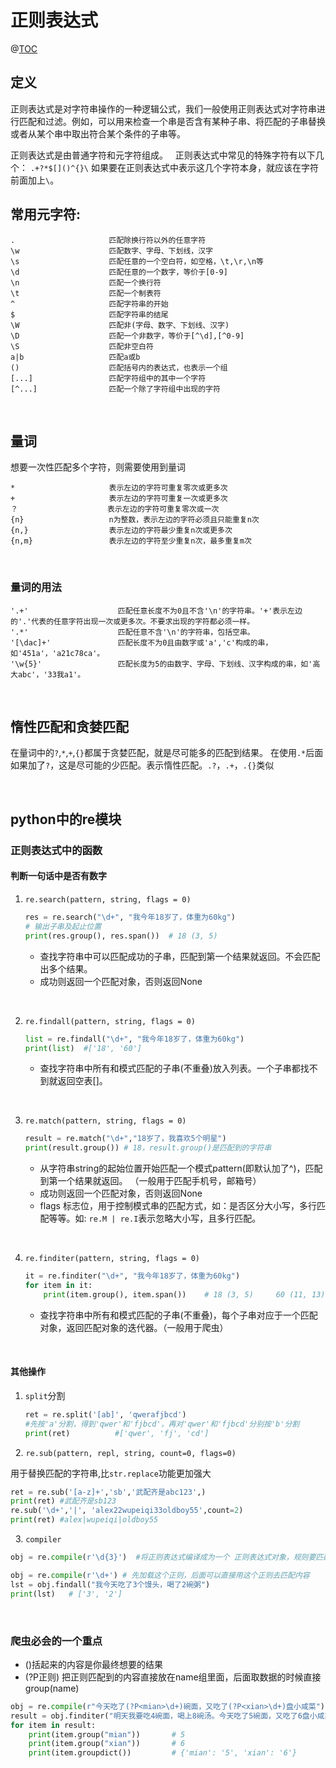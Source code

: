 # 正则表达式

@[TOC](目录)
&nbsp;

## 定义

正则表达式是对字符串操作的一种逻辑公式，我们一般使用正则表达式对字符串进行匹配和过滤。例如，可以用来检查一个串是否含有某种子串、将匹配的子串替换或者从某个串中取出符合某个条件的子串等。

正则表达式是由普通字符和元字符组成。
&nbsp;
正则表达式中常见的特殊字符有以下几个：
`.+?*$[]()^{}\`
如果要在正则表达式中表示这几个字符本身，就应该在字符前面加上`\`。
&nbsp;

## 常用元字符:

    .                     匹配除换行符以外的任意字符
    \w                    匹配数字、字母、下划线，汉字
    \s                    匹配任意的一个空白符，如空格，\t,\r,\n等
    \d                    匹配任意的一个数字，等价于[0-9]
    \n                    匹配一个换行符
    \t                    匹配一个制表符
    ^                     匹配字符串的开始
    $                     匹配字符串的结尾
    \W                    匹配非(字母、数字、下划线、汉字)
    \D                    匹配一个非数字，等价于[^\d],[^0-9]
    \S                    匹配非空白符
    a|b                   匹配a或b
    ()                    匹配括号内的表达式，也表示一个组
    [...]                 匹配字符组中的其中一个字符
    [^...]                匹配一个除了字符组中出现的字符

&nbsp;

## 量词

想要一次性匹配多个字符，则需要使用到量词

```
*                     表示左边的字符可重复零次或更多次
+                     表示左边的字符可重复一次或更多次
？                    表示左边的字符可重复零次或一次
{n}                   n为整数，表示左边的字符必须且只能重复n次
{n,}                  表示左边的字符最少重复n次或更多次
{n,m}                 表示左边的字符至少重复n次，最多重复m次
```

&nbsp;

### 量词的用法
```
'.+'                    匹配任意长度不为0且不含'\n'的字符串。'+'表示左边的'.'代表的任意字符出现一次或更多次。不要求出现的字符都必须一样。
'.*'                    匹配任意不含'\n'的字符串，包括空串。
'[\dac]+'               匹配长度不为0且由数字或'a','c'构成的串，如'451a'，'a21c78ca'。
'\w{5}'                 匹配长度为5的由数字、字母、下划线、汉字构成的串，如'高大abc'，'33我a1'。
```

&nbsp;

## 惰性匹配和贪婪匹配

在量词中的`?`,`*`,`+`,`{}`都属于贪婪匹配，就是尽可能多的匹配到结果。
 在使用`.*`后面如果加了`?`，这是尽可能的少匹配。表示惰性匹配。`.?`，`.+`，`.{}`类似

&nbsp;

## python中的re模块

### 正则表达式中的函数



#### 判断一句话中是否有数字

1. `re.search(pattern, string, flags = 0)`

   ```python
   res = re.search("\d+", "我今年18岁了，体重为60kg")
   # 输出子串及起止位置
   print(res.group(), res.span())  # 18 (3, 5)
   ```
   - 查找字符串中可以匹配成功的子串，匹配到第一个结果就返回。不会匹配出多个结果。
   - 成功则返回一个匹配对象，否则返回None

   &nbsp;

2. `re.findall(pattern, string, flags = 0)`

   ```python
   list = re.findall("\d+", "我今年18岁了，体重为60kg")
   print(list)  #['18', '60']
   ```

   - 查找字符串中所有和模式匹配的子串(不重叠)放入列表。一个子串都找不到就返回空表[]。

   &nbsp;

3. `re.match(pattern, string, flags = 0)`

   ```python
   result = re.match("\d+","18岁了，我喜欢5个明星")
   print(result.group()) # 18，result.group()是匹配到的字符串
   ```

   - 从字符串string的起始位置开始匹配一个模式pattern(即默认加了^)，匹配到第一个结果就返回。 （一般用于匹配手机号，邮箱号）
   - 成功则返回一个匹配对象，否则返回None
   - flags 标志位，用于控制模式串的匹配方式，如：是否区分大小写，多行匹配等等。如: `re.M | re.I`表示忽略大小写，且多行匹配。

   &nbsp;

4. `re.finditer(pattern, string, flags = 0)`

   ```python
   it = re.finditer("\d+", "我今年18岁了，体重为60kg")
   for item in it:
       print(item.group(), item.span())    # 18 (3, 5)     60 (11, 13)
   ```

   - 查找字符串中所有和模式匹配的子串(不重叠)，每个子串对应于一个匹配对象，返回匹配对象的迭代器。（一般用于爬虫）

&nbsp;

#### 其他操作

1. `split`分割

   ```python
   ret = re.split('[ab]', 'qwerafjbcd')   
   #先按'a'分割，得到'qwer'和'fjbcd'，再对'qwer'和'fjbcd'分别按'b'分割
   print(ret)          #['qwer', 'fj', 'cd']
   ```
&nbsp;
2. `re.sub(pattern, repl, string, count=0, flags=0)`

   用于替换匹配的字符串,比`str.replace`功能更加强大

   ```python
   ret = re.sub('[a-z]+','sb','武配齐是abc123',)
   print(ret) #武配齐是sb123
   re.sub('\d+','|', 'alex22wupeiqi33oldboy55',count=2) 
   print(ret) #alex|wupeiqi|oldboy55
   ```
&nbsp;
3. `compiler`

   ```python
   obj = re.compile(r'\d{3}')  #将正则表达式编译成为一个 正则表达式对象，规则要匹配的是3个数字
   
   obj = re.compile(r'\d+') # 先加载这个正则，后面可以直接用这个正则去匹配内容
   lst = obj.findall("我今天吃了3个馒头，喝了2碗粥")
   print(lst)   # ['3', '2']
   ```
   &nbsp;
   ### 爬虫必会的一个重点

   - ()括起来的内容是你最终想要的结果
   - (?P<name>正则) 把正则匹配到的内容直接放在name组里面，后面取数据的时候直接group(name)

   ```python
   obj = re.compile(r"今天吃了(?P<mian>\d+)碗面，又吃了(?P<xian>\d+)盘小咸菜")
   result = obj.finditer("明天我要吃4碗面，喝上8碗汤。今天吃了5碗面，又吃了6盘小咸菜，昨天吃了1碗面条")
   for item in result:
       print(item.group("mian"))       # 5
       print(item.group("xian"))       # 6
       print(item.groupdict())         # {'mian': '5', 'xian': '6'}
   ```